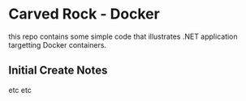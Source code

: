 # Carved Rock - Docker
this repo contains some simple code that illustrates .NET application targetting Docker containers.

## Initial Create Notes
etc etc
